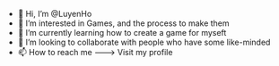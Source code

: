 - 👋 Hi, I’m @LuyenHo
- 👀 I’m interested in Games, and the process to make them
- 🌱 I’m currently learning how to create a game for myseft
- 💞️ I’m looking to collaborate with people who have some like-minded
- 📫 How to reach me
---> Visit my profile

<!---
LuyenHo/LuyenHo is a ✨ special ✨ repository because its `README.md` (this file) appears on your GitHub profile.
You can click the Preview link to take a look at your changes.
--->
